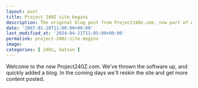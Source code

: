 ```yaml
---
layout: post
title: Project 240Z site begins
description: The original blog post from Project240z.com, now part of AutocrossBlog.com
date: '2007-01-28T11:00:00+00:00'
last_modified_at: '2024-04-21T11:05:00+00:00'
permalink: project-240z-site-begins
image: 
categories: [ 240z, datsun ]
---
```


Welcome to the new Project240Z.com. We've thrown the software up, and quickly added a blog. In the coming days we'll reskin the site and get more content posted.

